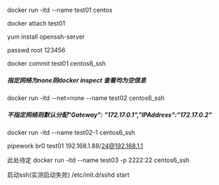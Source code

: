 
docker run -itd --name test01 centos

docker attach test01

yum install openssh-server


passwd root
123456

docker commit test01 centos6_ssh



##### 指定网络为none则docker inspect 查看均为空信息
docker run -itd --net=none --name test02 centos6_ssh


##### 不指定网络则默认分配"Gateway": "172.17.0.1","IPAddress":"172.17.0.2"
docker run -itd  --name test02-1 centos6_ssh



pipework br0 test01 192.168.1.88/24@192.168.1.1



此处待定
docker run -itd --name test03 -p 2222:22 centos6_ssh


启动ssh(实测启动失败)
/etc/init.d/sshd start
